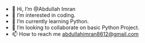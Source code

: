 - 👋 Hi, I’m @Abdullah Imran
- 👀 I’m interested in coding.
- 🌱 I’m currently learning Python.
- 💞️ I’m looking to collaborate on basic Python Project.
- 📫 How to reach me abdullahimran8612@gmail.com

<!---
kidycody/kidycody is a ✨ special ✨ repository because its `README.md` (this file) appears on your GitHub profile.
You can click the Preview link to take a look at your changes.
--->
